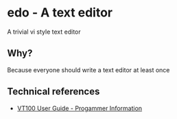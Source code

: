 # edo - A text editor

A trivial vi style text editor

## Why?

Because everyone should write a text editor at least once
## Technical references

* [VT100 User Guide - Progammer Information](https://vt100.net/docs/vt100-ug/chapter3.html)

